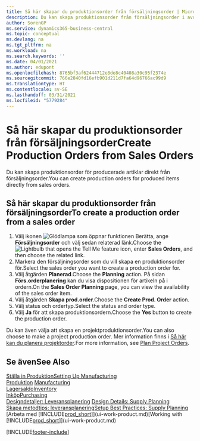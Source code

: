 ```yaml
---
title: Så här skapar du produktionsorder från försäljningsorder | Microsoft Docsr
description: Du kan skapa produktionsorder från försäljningsorder i avdelningen Försäljning och marknadsföring.
author: SorenGP
ms.service: dynamics365-business-central
ms.topic: conceptual
ms.devlang: na
ms.tgt_pltfrm: na
ms.workload: na
ms.search.keywords: ''
ms.date: 04/01/2021
ms.author: edupont
ms.openlocfilehash: 8765bf3af62444712e8de8c40408a30c95f2374e
ms.sourcegitcommit: 766e2840fd16efb901d211d7fa64d96766ac99d9
ms.translationtype: HT
ms.contentlocale: sv-SE
ms.lasthandoff: 03/31/2021
ms.locfileid: "5779284"
---
```

# <a name="create-production-orders-from-sales-orders"></a><span data-ttu-id="2d768-103">Så här skapar du produktionsorder från försäljningsorder</span><span class="sxs-lookup"><span data-stu-id="2d768-103">Create Production Orders from Sales Orders</span></span>
<span data-ttu-id="2d768-104">Du kan skapa produktionsorder för producerade artiklar direkt från försäljningsorder.</span><span class="sxs-lookup"><span data-stu-id="2d768-104">You can create production orders for produced items directly from sales orders.</span></span>  

## <a name="to-create-a-production-order-from-a-sales-order"></a><span data-ttu-id="2d768-105">Så här skapar du produktionsorder från försäljningsorder</span><span class="sxs-lookup"><span data-stu-id="2d768-105">To create a production order from a sales order</span></span>  

1.  <span data-ttu-id="2d768-106">Välj ikonen ![Glödlampa som öppnar funktionen Berätta](media/ui-search/search_small.png "Berätta vad du vill göra"), ange **Försäljningsorder** och välj sedan relaterad länk.</span><span class="sxs-lookup"><span data-stu-id="2d768-106">Choose the ![Lightbulb that opens the Tell Me feature](media/ui-search/search_small.png "Tell me what you want to do") icon, enter **Sales Orders**, and then choose the related link.</span></span>  
2.  <span data-ttu-id="2d768-107">Markera den försäljningsorder som du vill skapa en produktionsorder för.</span><span class="sxs-lookup"><span data-stu-id="2d768-107">Select the sales order you want to create a production order for.</span></span>  
3.  <span data-ttu-id="2d768-108">Välj åtgärden **Planerad**.</span><span class="sxs-lookup"><span data-stu-id="2d768-108">Choose the **Planning** action.</span></span> <span data-ttu-id="2d768-109">På sidan **Förs.orderplanering** kan du visa dispositionen för artikeln på i ordern.</span><span class="sxs-lookup"><span data-stu-id="2d768-109">On the **Sales Order Planning** page, you can view the availability of the sales order item.</span></span>  
4.  <span data-ttu-id="2d768-110">Välj åtgärden **Skapa prod.order**.</span><span class="sxs-lookup"><span data-stu-id="2d768-110">Choose the **Create Prod. Order** action.</span></span>  
5.  <span data-ttu-id="2d768-111">Välj status och ordertyp.</span><span class="sxs-lookup"><span data-stu-id="2d768-111">Select the status and order type.</span></span>  
6.  <span data-ttu-id="2d768-112">Välj **Ja** för att skapa produktionsordern.</span><span class="sxs-lookup"><span data-stu-id="2d768-112">Choose the **Yes** button to create the production order.</span></span>

<span data-ttu-id="2d768-113">Du kan även välja att skapa en projektproduktionsorder.</span><span class="sxs-lookup"><span data-stu-id="2d768-113">You can also choose to make a project production order.</span></span> <span data-ttu-id="2d768-114">Mer information finns i [Så här kan du planera projektorder](production-how-to-plan-project-orders.md).</span><span class="sxs-lookup"><span data-stu-id="2d768-114">For more information, see [Plan Project Orders](production-how-to-plan-project-orders.md).</span></span>   

## <a name="see-also"></a><span data-ttu-id="2d768-115">Se även</span><span class="sxs-lookup"><span data-stu-id="2d768-115">See Also</span></span>  
[<span data-ttu-id="2d768-116">Ställa in Produktion</span><span class="sxs-lookup"><span data-stu-id="2d768-116">Setting Up Manufacturing</span></span>](production-configure-production-processes.md)  
<span data-ttu-id="2d768-117">[Produktion](production-manage-manufacturing.md)  </span><span class="sxs-lookup"><span data-stu-id="2d768-117">[Manufacturing](production-manage-manufacturing.md)  </span></span>  
[<span data-ttu-id="2d768-118">Lagersaldo</span><span class="sxs-lookup"><span data-stu-id="2d768-118">Inventory</span></span>](inventory-manage-inventory.md)  
[<span data-ttu-id="2d768-119">Inköp</span><span class="sxs-lookup"><span data-stu-id="2d768-119">Purchasing</span></span>](purchasing-manage-purchasing.md)  
<span data-ttu-id="2d768-120">[Designdetaljer: Leveransplanering](design-details-supply-planning.md) </span><span class="sxs-lookup"><span data-stu-id="2d768-120">[Design Details: Supply Planning](design-details-supply-planning.md) </span></span>  
[<span data-ttu-id="2d768-121">Skapa metodtips: leveransplanering</span><span class="sxs-lookup"><span data-stu-id="2d768-121">Setup Best Practices: Supply Planning</span></span>](setup-best-practices-supply-planning.md)  
<span data-ttu-id="2d768-122">[Arbeta med [!INCLUDE[prod_short](includes/prod_short.md)]](ui-work-product.md)</span><span class="sxs-lookup"><span data-stu-id="2d768-122">[Working with [!INCLUDE[prod_short](includes/prod_short.md)]](ui-work-product.md)</span></span>


[!INCLUDE[footer-include](includes/footer-banner.md)]